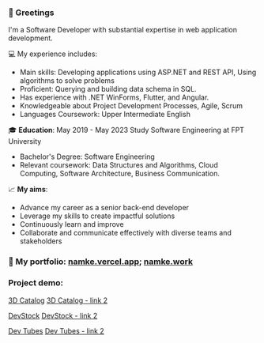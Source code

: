 ### 👋 Greetings

 I'm a Software Developer with substantial expertise in web application development.


💻 My experience includes:
- Main skills: Developing applications using ASP.NET and REST API, Using algorithms to solve problems
- Proficient: Querying and building data schema in SQL.
- Has experience with .NET WinForms, Flutter, and Angular.
- Knowledgeable about Project Development Processes, Agile, Scrum
- Languages Coursework: Upper Intermediate English

🎓 **Education**: May 2019 - May 2023 Study Software Engineering at FPT University
- Bachelor's Degree: Software Engineering
- Relevant coursework: Data Structures and Algorithms, Cloud Computing, Software Architecture, Business Communication.

📈 **My aims**:
- Advance my career as a senior back-end developer
- Leverage my skills to create impactful solutions
- Continuously learn and improve
- Collaborate and communicate effectively with diverse teams and stakeholders


### 🎯 My portfolio: [namke.vercel.app](https://namke.vercel.app/); [namke.work](https://namke.work/)
### Project demo:
[3D Catalog](https://d3catalog.vercel.app)
[3D Catalog - link 2](https://katalog3d.com)

[DevStock](https://devstock.vercel.app/)
[DevStock - link 2](https://devstock.online)

[Dev Tubes](https://dev-tubes.vercel.app)
[Dev Tubes - link 2](https://dev-tubes.vercel.app)

